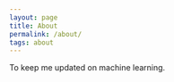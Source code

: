 ```yaml
---
layout: page
title: About
permalink: /about/
tags: about
---
```


To keep me updated on machine learning.
